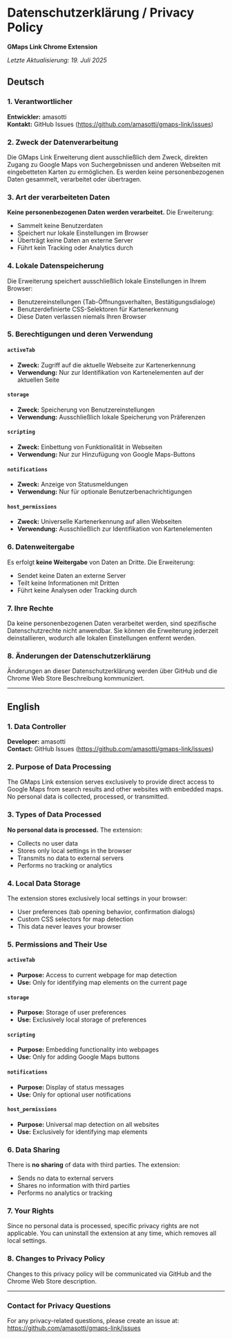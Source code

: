 # Datenschutzerklärung / Privacy Policy

**GMaps Link Chrome Extension**

*Letzte Aktualisierung: 19. Juli 2025*

## Deutsch

### 1. Verantwortlicher
**Entwickler:** amasotti  
**Kontakt:** GitHub Issues (https://github.com/amasotti/gmaps-link/issues)

### 2. Zweck der Datenverarbeitung
Die GMaps Link Erweiterung dient ausschließlich dem Zweck, direkten Zugang zu Google Maps von Suchergebnissen und anderen Webseiten mit eingebetteten Karten zu ermöglichen. Es werden keine personenbezogenen Daten gesammelt, verarbeitet oder übertragen.

### 3. Art der verarbeiteten Daten
**Keine personenbezogenen Daten werden verarbeitet.** Die Erweiterung:
- Sammelt keine Benutzerdaten
- Speichert nur lokale Einstellungen im Browser
- Überträgt keine Daten an externe Server
- Führt kein Tracking oder Analytics durch

### 4. Lokale Datenspeicherung
Die Erweiterung speichert ausschließlich lokale Einstellungen in Ihrem Browser:
- Benutzereinstellungen (Tab-Öffnungsverhalten, Bestätigungsdialoge)
- Benutzerdefinierte CSS-Selektoren für Kartenerkennung
- Diese Daten verlassen niemals Ihren Browser

### 5. Berechtigungen und deren Verwendung

#### `activeTab`
- **Zweck:** Zugriff auf die aktuelle Webseite zur Kartenerkennung
- **Verwendung:** Nur zur Identifikation von Kartenelementen auf der aktuellen Seite

#### `storage`
- **Zweck:** Speicherung von Benutzereinstellungen
- **Verwendung:** Ausschließlich lokale Speicherung von Präferenzen

#### `scripting`
- **Zweck:** Einbettung von Funktionalität in Webseiten
- **Verwendung:** Nur zur Hinzufügung von Google Maps-Buttons

#### `notifications`
- **Zweck:** Anzeige von Statusmeldungen
- **Verwendung:** Nur für optionale Benutzerbenachrichtigungen

#### `host_permissions`
- **Zweck:** Universelle Kartenerkennung auf allen Webseiten
- **Verwendung:** Ausschließlich zur Identifikation von Kartenelementen

### 6. Datenweitergabe
Es erfolgt **keine Weitergabe** von Daten an Dritte. Die Erweiterung:
- Sendet keine Daten an externe Server
- Teilt keine Informationen mit Dritten
- Führt keine Analysen oder Tracking durch

### 7. Ihre Rechte
Da keine personenbezogenen Daten verarbeitet werden, sind spezifische Datenschutzrechte nicht anwendbar. Sie können die Erweiterung jederzeit deinstallieren, wodurch alle lokalen Einstellungen entfernt werden.

### 8. Änderungen der Datenschutzerklärung
Änderungen an dieser Datenschutzerklärung werden über GitHub und die Chrome Web Store Beschreibung kommuniziert.

---

## English

### 1. Data Controller
**Developer:** amasotti  
**Contact:** GitHub Issues (https://github.com/amasotti/gmaps-link/issues)

### 2. Purpose of Data Processing
The GMaps Link extension serves exclusively to provide direct access to Google Maps from search results and other websites with embedded maps. No personal data is collected, processed, or transmitted.

### 3. Types of Data Processed
**No personal data is processed.** The extension:
- Collects no user data
- Stores only local settings in the browser
- Transmits no data to external servers
- Performs no tracking or analytics

### 4. Local Data Storage
The extension stores exclusively local settings in your browser:
- User preferences (tab opening behavior, confirmation dialogs)
- Custom CSS selectors for map detection
- This data never leaves your browser

### 5. Permissions and Their Use

#### `activeTab`
- **Purpose:** Access to current webpage for map detection
- **Use:** Only for identifying map elements on the current page

#### `storage`
- **Purpose:** Storage of user preferences
- **Use:** Exclusively local storage of preferences

#### `scripting`
- **Purpose:** Embedding functionality into webpages
- **Use:** Only for adding Google Maps buttons

#### `notifications`
- **Purpose:** Display of status messages
- **Use:** Only for optional user notifications

#### `host_permissions`
- **Purpose:** Universal map detection on all websites
- **Use:** Exclusively for identifying map elements

### 6. Data Sharing
There is **no sharing** of data with third parties. The extension:
- Sends no data to external servers
- Shares no information with third parties
- Performs no analytics or tracking

### 7. Your Rights
Since no personal data is processed, specific privacy rights are not applicable. You can uninstall the extension at any time, which removes all local settings.

### 8. Changes to Privacy Policy
Changes to this privacy policy will be communicated via GitHub and the Chrome Web Store description.

---

### Contact for Privacy Questions
For any privacy-related questions, please create an issue at:  
https://github.com/amasotti/gmaps-link/issues